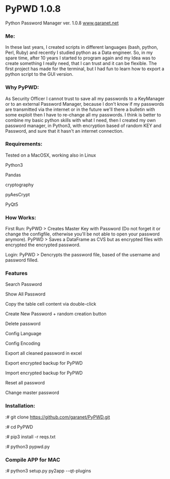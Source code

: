 # PyPWD 1.0.8
Python Password Manager ver. 1.0.8 
www.garanet.net

### Me:
In these last years, I created scripts in different languages (bash, python, Perl, Ruby) and recently I studied python as a Data engineer. So, in my spare time, after 10 years I started to program again and my Idea was to create something I really need, that I can trust and it can be flexible.
The first project has made for the terminal, but I had fun to learn how to export a python script to the GUI version.

### Why PyPWD:
As Security Officer I cannot trust to save all my passwords to a KeyManager or to an external Password Manager, because I don't know if my passwords are transmitted via the internet or in the future we'll there a bulletin with some exploit then I have to re-change all my passwords.
I think is better to combine my basic python skills with what I need, then I created my own password manager, in Python3, with encryption based of random KEY and Password, and sure that it hasn't an internet connection.

### Requirements:
Tested on a MacOSX, working also in Linux

Python3

Pandas

cryptography

pyAesCrypt

PyQt5

### How Works:
First Run:
PyPWD > Creates Master Key with Password (Do not forget it or change the configfile, otherwise you'll be not able to open your password anymore).
PyPWD > Saves a DataFrame as CVS but as encrypted files with encrypted the encrypted password.

Login:
PyPWD > Dencrypts the password file, based of the username and password filled.

### Features
Search Password

Show All Password

Copy the table cell content via double-click

Create New Password + random creation button

Delete password

Config Language

Config Encoding

Export all cleaned password in excel

Export encrypted backup for PyPWD

Import encrypted backup for PyPWD

Reset all password

Change master password

### Installation:
:# git clone https://github.com/garanet/PyPWD.git

:# cd PyPWD

:# pip3 install -r reqs.txt

:# python3 pypwd.py


### Compile APP for MAC
:# python3 setup.py py2app --qt-plugins


